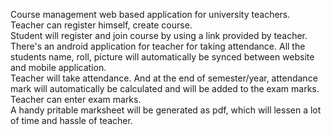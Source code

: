 Course management web based application for university teachers. <br>
Teacher can register himself, create course. <br>
Student will register and join course by using a link provided by teacher. <br>
There's an android application for teacher for taking attendance. All the students name, roll, picture will automatically be synced between website and mobile application. <br>
Teacher will take attendance. And at the end of semester/year, attendance mark will automatically be calculated and will be added to the exam marks. <br>
Teacher can enter exam marks. <br>
A handy pritable marksheet will be generated as pdf, which will lessen a lot of time and hassle of teacher.
